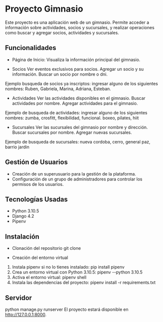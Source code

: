 # Proyecto Gimnasio

Este proyecto es una aplicación web de un gimnasio. Permite acceder a información sobre actividades, socios y sucursales, y realizar operaciones como buscar y agregar socios, actividades y sucursales.

## Funcionalidades
- Página de Inicio: 
Visualiza la información principal del gimnasio.

- Socios
Ver eventos exclusivos para socios.
Agregar un socio y su información.
Buscar un socio por nombre o dni.

Ejemplo busqueda de socios ya inscriptos: ingresar alguno de los siguientes nombres: Ruben, Gabriela, Marina, Adriana, Esteban.

- Actividades
Ver las actividades disponibles en el gimnasio.
Buscar actividades por nombre.
Agregar actividades para el gimnasio.

Ejemplo de busqueda de actividades: ingresar alguno de los siguientes nombres: zumba, crosfitt, flexibilidad, funcional. boxeo, pilates, hiit

- Sucursales
Ver las sucursales del gimnasio por nombre y dirección.
Buscar sucursales por nombre.
Agregar nuevas sucursales.

Ejemplo de busqueda de sucursales: nueva cordoba, cerro, general paz, barrio jardin

## Gestión de Usuarios
- Creación de un superusuario para la gestión de la plataforma.
- Configuración de un grupo de administradores para controlar los permisos de los usuarios.

## Tecnologías Usadas
- Python 3.10.5
- Django 4.2
- Pipenv

## Instalación
- Clonación del repositorio
git clone  <URL del repositorio>

- Creación del entorno virtual
1. Instala pipenv si no lo tienes instalado: pip install pipenv
2. Crea un entorno virtual con Python 3.10.5: pipenv --python 3.10.5
3. Activa el entorno virtual: pipenv shell
4. Instala las dependencias del proyecto: pipenv install -r requirements.txt

## Servidor
python manage.py runserver
El proyecto estará disponible en http://127.0.0.1:8000.


